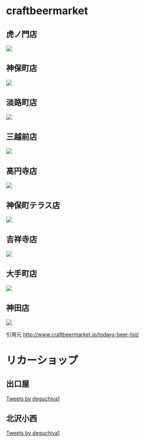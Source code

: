 # craftbeermarket

## 虎ノ門店
![](http://www.craftbeermarket.jp/todaysmenu/dm_toranomon.jpg)

## 神保町店
![](http://www.craftbeermarket.jp/todaysmenu/dm_jimbocho.jpg)

## 淡路町店
![](http://www.craftbeermarket.jp/todaysmenu/dm_awajicho.jpg)

## 三越前店
![](http://www.craftbeermarket.jp/todaysmenu/dm_mitsukoshimae.jpg)

## 高円寺店
![](http://www.craftbeermarket.jp/todaysmenu/dm_koenji.jpg)

## 神保町テラス店
![](http://www.craftbeermarket.jp/todaysmenu/dm_jimbocho-terrace.jpg)

## 吉祥寺店
![](http://www.craftbeermarket.jp/todaysmenu/dm_kichijoji.jpg)

## 大手町店
![](http://www.craftbeermarket.jp/todaysmenu/dm_otemachi.jpg)

## 神田店
![](http://www.craftbeermarket.jp/todaysmenu/dm_kanda.jpg)

引用元 http://www.craftbeermarket.jp/todays-beer-list/


# リカーショップ
## 出口屋
<a class="twitter-timeline" data-width="400" data-height="500" data-theme="light" data-link-color="#19CF86" href="https://twitter.com/deguchiya1">Tweets by deguchiya1</a> <script async src="//platform.twitter.com/widgets.js" charset="utf-8"></script>

## 北沢小西
<a class="twitter-timeline" data-width="400" data-height="500" data-theme="light" data-link-color="#19CF86" href="https://twitter.com/lskonishi">Tweets by deguchiya1</a> <script async src="//platform.twitter.com/widgets.js" charset="utf-8"></script>

